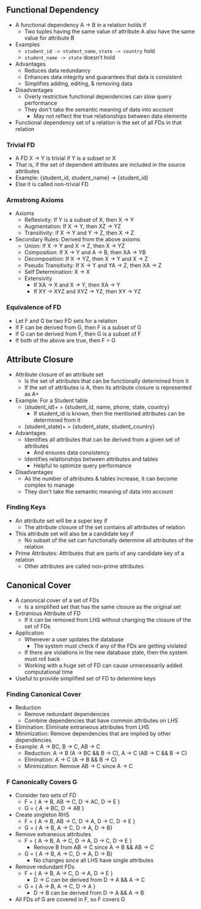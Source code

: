 ## Functional Dependency
- A functional dependency A -> B in a relation holds if
  - Two tuples having the same value of attribute A also have the same value for attribute B
- Examples
  - `student_id -> student_name`, `state -> country` hold
  - `student_name -> state` doesn't hold
- Advantages
  - Reduces data redundancy
  - Enhances data integrity and guarantees that data is consistent
  - Simplifies adding, editing, & removing data
- Disadvantages
  - Overly restrictive functional dependencies can slow query performance
  - They don't take the semantic meaning of data into account
    - May not reflect the true relationships between data elements
- Functional dependency set of a relation is the set of all FDs in that relation

### Trivial FD
- A FD X -> Y is trivial if Y is a subset or X
- That is, if the set of dependent attributes are included in the source attributes
- Example: {student_id, student_name} -> {student_id}
- Else it is called non-trivial FD

### Armstrong Axioms
- Axioms
  - Reflexivity: If Y is a subset of X, then X -> Y
  - Augmentation: If X -> Y, then XZ -> YZ
  - Transitivity: If X -> Y and Y -> Z, then X -> Z
- Secondary Rules: Derived from the above axioms
  - Union: If X -> Y and X -> Z, then X -> YZ
  - Composition: If X -> Y and A -> B, then XA -> YB
  - Decomposition: If X -> YZ, then X -> Y and X -> Z
  - Pseudo Transitivity: If X -> Y and YA -> Z, then XA -> Z
  - Self Determination: X -> X
  - Extensivity
    - If XA -> X and X -> Y, then XA -> Y
    - If XY -> XYZ and XYZ -> YZ, then XY -> YZ

### Equivalence of FD
- Let F and G be two FD sets for a relation
- If F can be derived from G, then F is a subset of G
- If G can be derived from F, then G is a subset of F
- If both of the above are true, then F = G

## Attribute Closure
- Attribute closure of an attribute set
  - Is the set of attributes that can be functionally determined from it
  - If the set of attributes is A, then its attribute closure is represented as A+
- Example: For a Student table
  - (student_id)+ = {student_id, name, phone, state, country}
    - If student_id is known, then the mentioned attributes can be determined from it
  - (student_state)+ = {student_state, student_country}
- Advantages
  - Identifies all attributes that can be derived from a given set of attributes
    - And ensures data consistency
  - Identifies relationships between attributes and tables
    - Helpful to optimize query performance
- Disadvantages
  - As the number of attributes & tables increase, it can become complex to manage
  - They don't take the semantic meaning of data into account

### Finding Keys
- An attribute set will be a super key if
  - The attribute closure of the set contains all attributes of relation
- This attribute set will also be a candidate key if
  - No subset of the set can functionally determine all attributes of the relation
- Prime Attributes: Attributes that are parts of any candidate key of a relation
  - Other attributes are called non-prime attributes

## Canonical Cover
- A canonical cover of a set of FDs
  - Is a simplified set that has the same closure as the original set
- Extranious Attribute of FD
  - If it can be removed from LHS without changing the closure of the set of FDs
- Application
  - Whenever a user updates the database
    - The system must check if any of the FDs are getting violated
  - If there are violations in the new database state, then the system must roll back
  - Working with a huge set of FD can cause unnecessarily added computational time
- Useful to provide simplified set of FD to determine keys

### Finding Canonical Cover
- Reduction
  - Remove redundant dependencies
  - Combine dependencies that have common attributes on LHS
- Elimination: Eliminate extraneous attributes from LHS
- Minimization: Remove dependencies that are implied by other dependencies
- Example: A -> BC, B -> C, AB -> C
  - Reduction: A -> B (A -> BC && B -> C), A -> C (AB -> C && B -> C)
  - Elimination: A -> C (A -> B && B -> C)
  - Minimization: Remove AB -> C since A -> C

### F Canonically Covers G
- Consider two sets of FD
  - F = { A -> B, AB -> C, D -> AC, D -> E }
  - G = { A -> BC, D -> AB }
- Create singleton RHS
  - F = { A -> B, AB -> C, D -> A, D -> C, D -> E }
  - G = { A -> B, A -> C, D -> A, D -> B}
- Remove extraneous attributes
  - F = { A -> B, A -> C, D -> A, D -> C, D -> E }
    - Remove B from AB -> C since A -> B && AB -> C
  - G = { A -> B, A -> C, D -> A, D -> B}
    - No changes since all LHS have single attributes
- Remove redundant FDs
  - F = { A -> B, A -> C, D -> A, D -> E }
    - D -> C can be derived from D -> A && A -> C
  - G = { A -> B, A -> C, D -> A }
    - D -> B can be derived from D -> A && A -> B
- All FDs of G are covered in F, so F covers G
